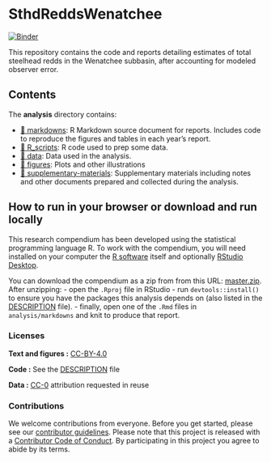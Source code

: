 
<!-- README.md is generated from README.Rmd. Please edit that file -->

# SthdReddsWenatchee

[![Binder](https://mybinder.org/badge_logo.svg)](https://mybinder.org/v2/gh/wdfw-fp/SthdReddsWenatchee/master?urlpath=rstudio)

This repository contains the code and reports detailing estimates of
total steelhead redds in the Wenatchee subbasin, after accounting for
modeled observer error.

## Contents

The **analysis** directory contains:

-   [:file_folder: markdowns](/analysis/markdowns): R Markdown source
    document for reports. Includes code to reproduce the figures and
    tables in each year’s report.
-   [:file_folder: R_scripts](/analysis/R_scripts): R code used to prep
    some data.
-   [:file_folder: data](/analysis/data): Data used in the analysis.
-   [:file_folder: figures](/analysis/figures): Plots and other
    illustrations
-   [:file_folder:
    supplementary-materials](/analysis/supplementary-materials):
    Supplementary materials including notes and other documents prepared
    and collected during the analysis.

## How to run in your browser or download and run locally

This research compendium has been developed using the statistical
programming language R. To work with the compendium, you will need
installed on your computer the [R
software](https://cloud.r-project.org/) itself and optionally [RStudio
Desktop](https://rstudio.com/products/rstudio/download/).

You can download the compendium as a zip from from this URL:
[master.zip](/archive/master.zip). After unzipping: - open the `.Rproj`
file in RStudio - run `devtools::install()` to ensure you have the
packages this analysis depends on (also listed in the
[DESCRIPTION](/DESCRIPTION) file). - finally, open one of the `.Rmd`
files in `analysis/markdowns` and knit to produce that report.

### Licenses

**Text and figures :**
[CC-BY-4.0](http://creativecommons.org/licenses/by/4.0/)

**Code :** See the [DESCRIPTION](DESCRIPTION) file

**Data :** [CC-0](http://creativecommons.org/publicdomain/zero/1.0/)
attribution requested in reuse

### Contributions

We welcome contributions from everyone. Before you get started, please
see our [contributor guidelines](CONTRIBUTING.md). Please note that this
project is released with a [Contributor Code of Conduct](CONDUCT.md). By
participating in this project you agree to abide by its terms.
